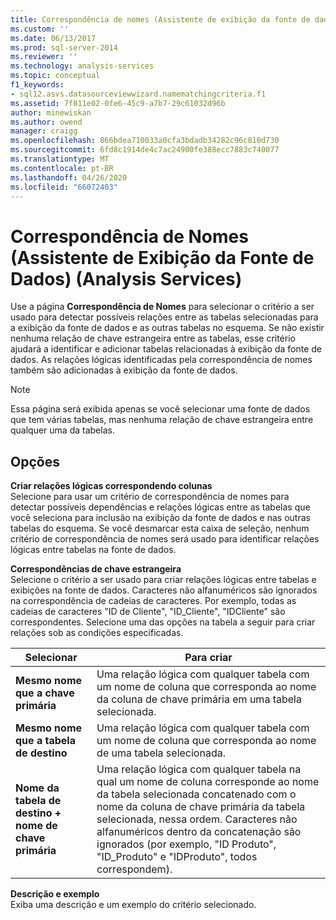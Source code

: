 ```yaml
---
title: Correspondência de nomes (Assistente de exibição da fonte de dados) (Analysis Services) | Microsoft Docs
ms.custom: ''
ms.date: 06/13/2017
ms.prod: sql-server-2014
ms.reviewer: ''
ms.technology: analysis-services
ms.topic: conceptual
f1_keywords:
- sql12.asvs.datasourceviewwizard.namematchingcriteria.f1
ms.assetid: 7f811e02-0fe6-45c9-a7b7-29c61032d96b
author: minewiskan
ms.author: owend
manager: craigg
ms.openlocfilehash: 866bdea710033a0cfa3bdadb34282c96c810d730
ms.sourcegitcommit: 6fd8c1914de4c7ac24900fe388ecc7883c740077
ms.translationtype: MT
ms.contentlocale: pt-BR
ms.lasthandoff: 04/26/2020
ms.locfileid: "66072403"
---
```

# <a name="name-matching-data-source-view-wizard-analysis-services"></a>Correspondência de Nomes (Assistente de Exibição da Fonte de Dados) (Analysis Services)
  Use a página **Correspondência de Nomes** para selecionar o critério a ser usado para detectar possíveis relações entre as tabelas selecionadas para a exibição da fonte de dados e as outras tabelas no esquema. Se não existir nenhuma relação de chave estrangeira entre as tabelas, esse critério ajudará a identificar e adicionar tabelas relacionadas à exibição da fonte de dados. As relações lógicas identificadas pela correspondência de nomes também são adicionadas à exibição da fonte de dados.  
  
> [!NOTE]  
>  Essa página será exibida apenas se você selecionar uma fonte de dados que tem várias tabelas, mas nenhuma relação de chave estrangeira entre qualquer uma da tabelas.  
  
## <a name="options"></a>Opções  
 **Criar relações lógicas correspondendo colunas**  
 Selecione para usar um critério de correspondência de nomes para detectar possíveis dependências e relações lógicas entre as tabelas que você seleciona para inclusão na exibição da fonte de dados e nas outras tabelas do esquema. Se você desmarcar esta caixa de seleção, nenhum critério de correspondência de nomes será usado para identificar relações lógicas entre tabelas na fonte de dados.  
  
 **Correspondências de chave estrangeira**  
 Selecione o critério a ser usado para criar relações lógicas entre tabelas e exibições na fonte de dados. Caracteres não alfanuméricos são ignorados na correspondência de cadeias de caracteres. Por exemplo, todas as cadeias de caracteres "ID de Cliente", "ID_Cliente", "IDCliente" são correspondentes. Selecione uma das opções na tabela a seguir para criar relações sob as condições especificadas.  
  
|Selecionar|Para criar|  
|------------|---------------|  
|**Mesmo nome que a chave primária**|Uma relação lógica com qualquer tabela com um nome de coluna que corresponda ao nome da coluna de chave primária em uma tabela selecionada.|  
|**Mesmo nome que a tabela de destino**|Uma relação lógica com qualquer tabela com um nome de coluna que corresponda ao nome de uma tabela selecionada.|  
|**Nome da tabela de destino + nome de chave primária**|Uma relação lógica com qualquer tabela na qual um nome de coluna corresponde ao nome da tabela selecionada concatenado com o nome da coluna de chave primária da tabela selecionada, nessa ordem. Caracteres não alfanuméricos dentro da concatenação são ignorados (por exemplo, "ID Produto", "ID_Produto" e "IDProduto", todos correspondem).|  
  
 **Descrição e exemplo**  
 Exiba uma descrição e um exemplo do critério selecionado.  
  
  
